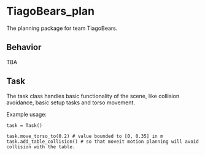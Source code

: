 # TiagoBears_plan
The planning package for team TiagoBears.

## Behavior

TBA

## Task
The task class handles basic functionality of the scene, like collision avoidance, basic setup tasks and torso movement.

Example usage:
```
task = Task()

task.move_torso_to(0.2) # value bounded to [0, 0.35] in m
task.add_table_collision() # so that moveit motion planning will avoid collision with the table.
```